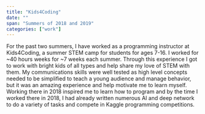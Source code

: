 ```yaml
---
title: "Kids4Coding"
date: ""
span: "Summers of 2018 and 2019"
categories: ["work"]
---
```

For the past two summers, I have worked as a programming instructor at Kids4Coding, a summer STEM camp for students for ages 7-16. I worked for ~40 hours weeks for ~7 weeks each summer. Through this experience I got to work with bright kids of all types and help share my love of STEM with them. My communications skills were well tested as high level concepts needed to be simplified to teach a young audience and manage behavior, but it was an amazing experience and help motivate me to learn myself. Working there in 2018 inspired me to learn how to program and by the time I worked there in 2018, I had already written numerous AI and deep network to do a variety of tasks and compete in Kaggle programming competitions.